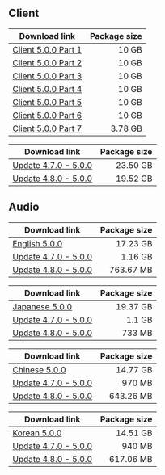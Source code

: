 ## Client

| Download link | Package size |
| ------------- | ------------:|
| [Client 5.0.0 Part 1](https://autopatchhk.yuanshen.com/client_app/download/pc_zip/20240816185649_LtymMnnIZVQfbLZ2/GenshinImpact_5.0.0.zip.001) | 10 GB |
| [Client 5.0.0 Part 2](https://autopatchhk.yuanshen.com/client_app/download/pc_zip/20240816185649_LtymMnnIZVQfbLZ2/GenshinImpact_5.0.0.zip.002) | 10 GB |
| [Client 5.0.0 Part 3](https://autopatchhk.yuanshen.com/client_app/download/pc_zip/20240816185649_LtymMnnIZVQfbLZ2/GenshinImpact_5.0.0.zip.003) | 10 GB |
| [Client 5.0.0 Part 4](https://autopatchhk.yuanshen.com/client_app/download/pc_zip/20240816185649_LtymMnnIZVQfbLZ2/GenshinImpact_5.0.0.zip.004) | 10 GB |
| [Client 5.0.0 Part 5](https://autopatchhk.yuanshen.com/client_app/download/pc_zip/20240816185649_LtymMnnIZVQfbLZ2/GenshinImpact_5.0.0.zip.005) | 10 GB |
| [Client 5.0.0 Part 6](https://autopatchhk.yuanshen.com/client_app/download/pc_zip/20240816185649_LtymMnnIZVQfbLZ2/GenshinImpact_5.0.0.zip.006) | 10 GB |
| [Client 5.0.0 Part 7](https://autopatchhk.yuanshen.com/client_app/download/pc_zip/20240816185649_LtymMnnIZVQfbLZ2/GenshinImpact_5.0.0.zip.007) | 3.78 GB |

| Download link | Package size |
| ------------- | ------------:|
| [Update 4.7.0 - 5.0.0](https://autopatchhk.yuanshen.com/client_app/update/hk4e_global/game_4.7.0_5.0.0_hdiff_yIzQMgpcGyexxigH.zip) | 23.50 GB |
| [Update 4.8.0 - 5.0.0](https://autopatchhk.yuanshen.com/client_app/update/hk4e_global/game_4.8.0_5.0.0_hdiff_wZvKsUhQtnBEutrh.zip) | 19.52 GB |


## Audio

| Download link | Package size |
| ------------- | ------------:|
| [English 5.0.0](https://autopatchhk.yuanshen.com/client_app/download/pc_zip/20240816185649_LtymMnnIZVQfbLZ2/Audio_English(US)_5.0.0.zip) | 17.23 GB |
| [Update 4.7.0 - 5.0.0](https://autopatchhk.yuanshen.com/client_app/update/hk4e_global/audio_en-us_4.7.0_5.0.0_hdiff_peHdUQzpeMePNdRd.zip) | 1.16 GB |
| [Update 4.8.0 - 5.0.0](https://autopatchhk.yuanshen.com/client_app/update/hk4e_global/audio_en-us_4.8.0_5.0.0_hdiff_vsfAECOkroqoZSqK.zip) | 763.67 MB |

| Download link | Package size |
| ------------- | ------------:|
| [Japanese 5.0.0](https://autopatchhk.yuanshen.com/client_app/download/pc_zip/20240816185649_LtymMnnIZVQfbLZ2/Audio_Japanese_5.0.0.zip) | 19.37 GB |
| [Update 4.7.0 - 5.0.0](https://autopatchhk.yuanshen.com/client_app/update/hk4e_global/audio_ja-jp_4.7.0_5.0.0_hdiff_IjbPGEoMTmdwazkV.zip) | 1.1 GB |
| [Update 4.8.0 - 5.0.0](https://autopatchhk.yuanshen.com/client_app/update/hk4e_global/audio_ja-jp_4.8.0_5.0.0_hdiff_LumPhRraNOjGJMnG.zip) | 733 MB |

| Download link | Package size |
| ------------- | ------------:|
| [Chinese 5.0.0](https://autopatchhk.yuanshen.com/client_app/download/pc_zip/20240816185649_LtymMnnIZVQfbLZ2/Audio_Chinese_5.0.0.zip) | 14.77 GB |
| [Update 4.7.0 - 5.0.0](https://autopatchhk.yuanshen.com/client_app/update/hk4e_global/audio_zh-cn_4.7.0_5.0.0_hdiff_oiHvhPpyOEfmnCRC.zip) | 970 MB |
| [Update 4.8.0 - 5.0.0](https://autopatchhk.yuanshen.com/client_app/update/hk4e_global/audio_zh-cn_4.8.0_5.0.0_hdiff_ZZiDHvYQeHGKuFeP.zip) | 643.26 MB |

| Download link | Package size |
| ------------- | ------------:|
| [Korean 5.0.0](https://autopatchhk.yuanshen.com/client_app/download/pc_zip/20240816185649_LtymMnnIZVQfbLZ2/Audio_Korean_5.0.0.zip) | 14.51 GB |
| [Update 4.7.0 - 5.0.0](https://autopatchhk.yuanshen.com/client_app/update/hk4e_global/audio_ko-kr_4.7.0_5.0.0_hdiff_jtnGBZilUVfWRxlB.zip) | 940 MB |
| [Update 4.8.0 - 5.0.0](https://autopatchhk.yuanshen.com/client_app/update/hk4e_global/audio_ko-kr_4.8.0_5.0.0_hdiff_gTmBNUAGPpXxrRKC.zip) | 617.06 MB |

